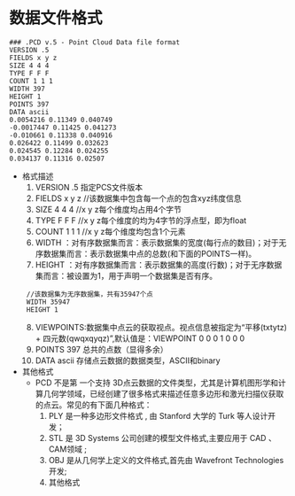 # 数据文件格式
```
### .PCD v.5 - Point Cloud Data file format
VERSION .5
FIELDS x y z
SIZE 4 4 4
TYPE F F F
COUNT 1 1 1
WIDTH 397
HEIGHT 1
POINTS 397
DATA ascii
0.0054216 0.11349 0.040749
-0.0017447 0.11425 0.041273
-0.010661 0.11338 0.040916
0.026422 0.11499 0.032623
0.024545 0.12284 0.024255
0.034137 0.11316 0.02507
```
* 格式描述
  1. VERSION .5 指定PCS文件版本
  2. FIELDS x y z  //该数据集中包含每一个点的包含xyz纬度信息
  3. SIZE 4 4 4  //x y z每个维度均占用4个字节
  4. TYPE F F F  //x y z每个维度的均为4字节的浮点型，即为float
  5. COUNT 1 1 1  //x y z每个维度均包含1个元素
  6. WIDTH ：对有序数据集而言：表示数据集的宽度(每行点的数目)；对于无序数据集而言：表示数据集中点的总数(和下面的POINTS一样)。
  7. HEIGHT ：对有序数据集而言：表示数据集的高度(行数)；对于无序数据集而言：被设置为1，用于声明一个数据集是否有序。
   ```
    //该数据集为无序数据集，共有35947个点
    WIDTH 35947
    HEIGHT 1
   ```
  8. VIEWPOINTS:数据集中点云的获取视点。视点信息被指定为“平移(txtytz) + 四元数(qwqxqyqz)”,默认值是：VIEWPOINT 0 0 0 1 0 0 0
  9. POINTS 397 总共的点数（显得多余）
  10. DATA ascii 存储点云数据的数据类型，ASCII和binary
* 其他格式
  * PCD 不是第 一个支持 3D点云数据的文件类型，尤其是计算机图形学和计算几何学领域，已经创建了很多格式来描述任意多边形和激光扫描仪获取的点云。常见的有下面几种格式：
    1. PLY 是一种多边形文件格式 , 由 Stanford 大学的 Turk 等人设计开发；
    2. STL 是 3D Systems 公司创建的模型文件格式,主要应用于 CAD 、 CAM领域 ;
    3. OBJ 是从几何学上定义的文件格式,首先由 Wavefront Technologies 开发;
    4. 其他格式
